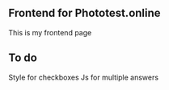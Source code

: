 ## Frontend for Phototest.online
This is my frontend page 

## To do
Style for checkboxes
Js for multiple answers

